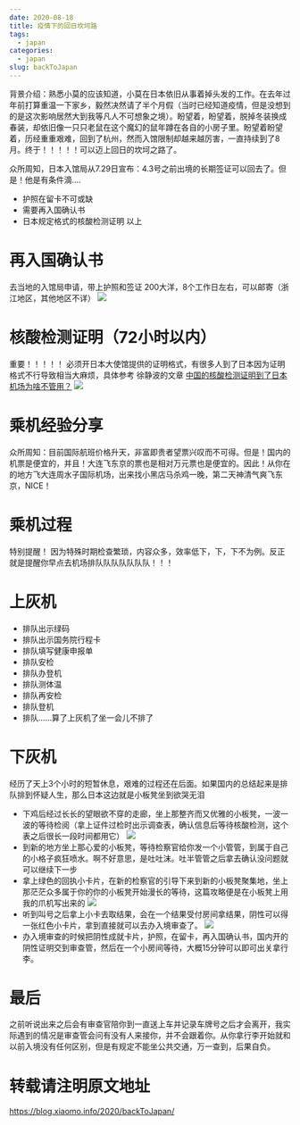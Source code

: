 ```yaml
---
date: 2020-08-18
title: 疫情下的回日坎坷路
tags:
  - japan
categories:
  - japan
slug: backToJapan
---
```

背景介绍：熟悉小莫的应该知道，小莫在日本依旧从事着掉头发的工作。在去年过年前打算重温一下家乡，毅然决然请了半个月假（当时已经知道疫情，但是没想到的是这次影响居然大到我等凡人不可想象之境）。盼望着，盼望着，脱掉冬装换成春装，却依旧像一只只老鼠在这个魔幻的鼠年蹲在各自的小房子里。盼望着盼望着，历经重重艰难，回到了杭州，然而入馆限制却越来越厉害，一直持续到了8月。终于！！！！！可以迈上回日的坎坷之路了。
<!-- more -->
众所周知，日本入馆局从7.29日宣布：4.3号之前出境的长期签证可以回去了。但是！他是有条件滴....
- 护照在留卡不可或缺
- 需要再入国确认书
- 日本规定格式的核酸检测证明
以上

# 再入国确认书
去当地的入馆局申请，带上护照和签证
200大洋，8个工作日左右，可以邮寄（浙江地区，其他地区不详）
![](https://oss.xiaomo.info/blog/toJapan.jpg)

# 核酸检测证明（72小时以内）
重要！！！！！
必须开日本大使馆提供的证明格式，有很多人到了日本因为证明格式不行导致相当大麻烦，具体参考 徐静波的文章 [中国的核酸检测证明到了日本机场为啥不管用？](https://mp.weixin.qq.com/s/hIc-GqUXgY5fy8_TkFPKPA)
![](https://oss.xiaomo.info/blog/china_certification.jpg)

# 乘机经验分享
众所周知：目前国际航班价格升天，非富即贵者望票兴叹而不可得。但是！国内的机票是便宜的，并且！大连飞东京的票也是相对万元票也是便宜的。因此！从你在的地方飞大连周水子国际机场，出来找小黑店马杀鸡一晚，第二天神清气爽飞东京，NICE！

# 乘机过程
特别提醒！
因为特殊时期检查繁琐，内容众多，效率低下，下，下不为例。反正就是提醒你早点去机场排队队队队队队队！！！

# 上灰机
- 排队出示绿码
- 排队出示国务院行程卡
- 排队填写健康申报单
- 排队安检
- 排队办登机
- 排队测体温
- 排队再安检
- 排队登机
- 排队……算了上灰机了坐一会儿不排了


# 下灰机
经历了天上3个小时的短暂休息，艰难的过程还在后面。如果国内的总结起来是排队排到怀疑人生，那么日本这边就是小板凳坐到欲哭无泪

- 下鸡后经过长长的望眼欲不穿的走廊，坐上那整齐而又优雅的小板凳，一波一波的等待检阅（拿上证件过检时出示调查表，确认信息后等待核酸检测，这个表之后很长一段时间都用它）
![](https://oss.xiaomo.info/blog/chair.jpg)
- 到新的地方坐上那心爱的小板凳，等待检察官给你发一个小管管，到属于自己的小格子疯狂喷水。啊不好意思，是吐吐沫。吐半管管之后拿去确认没问题就可以继续下一步
- 拿上绿色的回执小卡片，在新的检察官的引导下来到新的小板凳聚集地，坐上那茫茫众多属于你的你的小板凳开始漫长的等待，这篇攻略便是在小板凳上用我的爪机写出来的
![](https://oss.xiaomo.info/blog/check_result.jpg)
- 听到叫号之后拿上小卡去取结果，会在一个结果受付房间拿结果，阴性可以得一张红色小卡片，拿到直接就可以去办入境审查了。
![](https://oss.xiaomo.info/blog/check_certification.jpg)
- 办入境审查的时候把阴性成就卡片，护照，在留卡，再入国确认书，国内开的阴性证明交到审查管，然后在一个小房间等待，大概15分钟可以即可出关拿行李。

# 最后
之前听说出来之后会有审查官陪你到一直送上车并记录车牌号之后才会离开，我实际遇到的情况是审查管会问有没有人来接你，并不会跟着你。从你拿行李开始就和以前入境没有任何区别，但是有规定不能坐公共交通，万一查到，后果自负。

# 转载请注明原文地址
https://blog.xiaomo.info/2020/backToJapan/